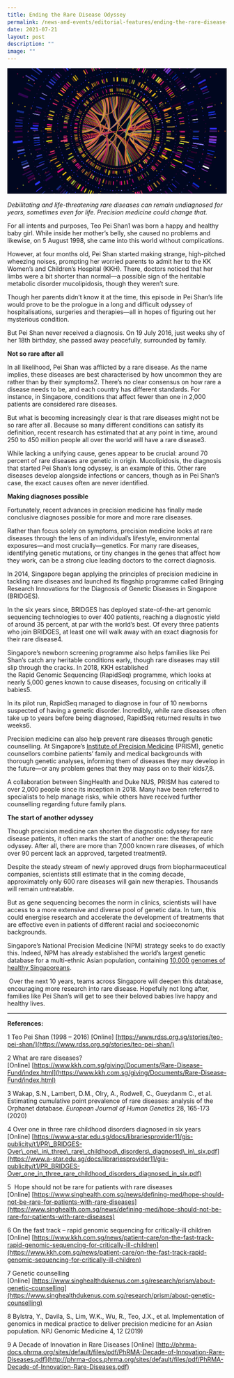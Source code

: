```yaml
---
title: Ending the Rare Disease Odyssey
permalink: /news-and-events/editorial-features/ending-the-rare-disease-odyssey/
date: 2021-07-21
layout: post
description: ""
image: ""
---
```

![](/images/Resources/Editorial%20Features/2021/shutterstock_1314560570_resized.jpg)

_Debilitating and life-threatening rare diseases can remain undiagnosed for years, sometimes even for life._ _Precision medicine could change that._

For all intents and purposes, Teo Pei Shan1 was born a happy and healthy baby girl. While inside her mother’s belly, she caused no problems and likewise, on 5 August 1998, she came into this world without complications.

However, at four months old, Pei Shan started making strange, high-pitched wheezing noises, prompting her worried parents to admit her to the KK Women’s and Children’s Hospital (KKH). There, doctors noticed that her limbs were a bit shorter than normal—a possible sign of the heritable metabolic disorder mucolipidosis, though they weren’t sure.

Though her parents didn’t know it at the time, this episode in Pei Shan’s life would prove to be the prologue in a long and difficult odyssey of hospitalisations, surgeries and therapies—all in hopes of figuring out her mysterious condition.

But Pei Shan never received a diagnosis. On 19 July 2016, just weeks shy of her 18th birthday, she passed away peacefully, surrounded by family.

**Not so rare after all**

In all likelihood, Pei Shan was afflicted by a rare disease. As the name implies, these diseases are best characterised by how uncommon they are rather than by their symptoms2. There’s no clear consensus on how rare a disease needs to be, and each country has different standards. For instance, in Singapore, conditions that affect fewer than one in 2,000 patients are considered rare diseases.

But what is becoming increasingly clear is that rare diseases might not be so rare after all. Because so many different conditions can satisfy its definition, recent research has estimated that at any point in time, around 250 to 450 million people all over the world will have a rare disease3.

While lacking a unifying cause, genes appear to be crucial: around 70 percent of rare diseases are genetic in origin. Mucolipidosis, the diagnosis that started Pei Shan’s long odyssey, is an example of this. Other rare diseases develop alongside infections or cancers, though as in Pei Shan’s case, the exact causes often are never identified.

**Making diagnoses possible**

Fortunately, recent advances in precision medicine has finally made conclusive diagnoses possible for more and more rare diseases.

Rather than focus solely on symptoms, precision medicine looks at rare diseases through the lens of an individual’s lifestyle, environmental exposures—and most crucially—genetics. For many rare diseases, identifying genetic mutations, or tiny changes in the genes that affect how they work, can be a strong clue leading doctors to the correct diagnosis.

In 2014, Singapore began applying the principles of precision medicine in tackling rare diseases and launched its flagship programme called Bringing Research Innovations for the Diagnosis of Genetic Diseases in Singapore (BRIDGES).

In the six years since, BRIDGES has deployed state-of-the-art genomic sequencing technologies to over 400 patients, reaching a diagnostic yield of around 35 percent, at par with the world’s best. Of every three patients who join BRIDGES, at least one will walk away with an exact diagnosis for their rare disease4.

Singapore’s newborn screening programme also helps families like Pei Shan’s catch any heritable conditions early, though rare diseases may still slip through the cracks. In 2018, KKH established the Rapid Genomic Sequencing (RapidSeq) programme, which looks at nearly 5,000 genes known to cause diseases, focusing on critically ill babies5.

In its pilot run, RapidSeq managed to diagnose in four of 10 newborns suspected of having a genetic disorder. Incredibly, while rare diseases often take up to years before being diagnosed, RapidSeq returned results in two weeks6.

Precision medicine can also help prevent rare diseases through genetic counselling. At Singapore’s [Institute of Precision Medicine](https://www.singhealthdukenus.com.sg/research/prism) (PRISM), genetic counsellors combine patients’ family and medical backgrounds with thorough genetic analyses, informing them of diseases they may develop in the future—or any problem genes that they may pass on to their kids7,8.

A collaboration between SingHealth and Duke NUS, PRISM has catered to over 2,000 people since its inception in 2018. Many have been referred to specialists to help manage risks, while others have received further counselling regarding future family plans.

**The start of another odyssey**

Though precision medicine can shorten the diagnostic odyssey for rare disease patients, it often marks the start of another one: the therapeutic odyssey. After all, there are more than 7,000 known rare diseases, of which over 90 percent lack an approved, targeted treatment9.

Despite the steady stream of newly approved drugs from biopharmaceutical companies, scientists still estimate that in the coming decade, approximately only 600 rare diseases will gain new therapies. Thousands will remain untreatable.

But as gene sequencing becomes the norm in clinics, scientists will have access to a more extensive and diverse pool of genetic data. In turn, this could energise research and accelerate the development of treatments that are effective even in patients of different racial and socioeconomic backgrounds.

Singapore’s National Precision Medicine (NPM) strategy seeks to do exactly this. Indeed, NPM has already established the world’s largest genetic database for a multi-ethnic Asian population, containing [10,000 genomes of healthy Singaporeans](/about-us/our-story/).

 Over the next 10 years, teams across Singapore will deepen this database, encouraging more research into rare disease. Hopefully not long after, families like Pei Shan’s will get to see their beloved babies live happy and healthy lives.

* * *

**References:**

1 Teo Pei Shan (1998 – 2016) \[Online\] [https://www.rdss.org.sg/stories/teo-pei-shan/](https://www.rdss.org.sg/stories/teo-pei-shan/)

2 What are rare diseases? \[Online\] [https://www.kkh.com.sg/giving/Documents/Rare-Disease-Fund/index.html](https://www.kkh.com.sg/giving/Documents/Rare-Disease-Fund/index.html)

3 Wakap, S.N., Lambert, D.M., Olry, A., Rodwell, C., Gueydanm C., et al. Estimating cumulative point prevalence of rare diseases: analysis of the Orphanet database. _European Journal of Human Genetics_ 28, 165-173 (2020)

4 Over one in three rare childhood disorders diagnosed in six years \[Online\] [https://www.a-star.edu.sg/docs/librariesprovider11/gis-publicity/t1/PR\_BRIDGES-Over\_one\_in\_three\_rare\_childhood\_disorders\_diagnosed\_in\_six.pdf](https://www.a-star.edu.sg/docs/librariesprovider11/gis-publicity/t1/PR_BRIDGES-Over_one_in_three_rare_childhood_disorders_diagnosed_in_six.pdf)

5  Hope should not be rare for patients with rare diseases \[Online\] [https://www.singhealth.com.sg/news/defining-med/hope-should-not-be-rare-for-patients-with-rare-diseases](https://www.singhealth.com.sg/news/defining-med/hope-should-not-be-rare-for-patients-with-rare-diseases)

6 On the fast track – rapid genomic sequencing for critically-ill children \[Online\] [https://www.kkh.com.sg/news/patient-care/on-the-fast-track-rapid-genomic-sequencing-for-critically-ill-children](https://www.kkh.com.sg/news/patient-care/on-the-fast-track-rapid-genomic-sequencing-for-critically-ill-children)

7 Genetic counselling \[Online\] [https://www.singhealthdukenus.com.sg/research/prism/about-genetic-counselling](https://www.singhealthdukenus.com.sg/research/prism/about-genetic-counselling)

8 Bylstra, Y., Davila, S., Lim, W.K., Wu, R., Teo, J.X., et al. Implementation of genomics in medical practice to deliver precision medicine for an Asian population. NPJ Genomic Medicine 4, 12 (2019)

9 A Decade of Innovation in Rare Diseases \[Online\] [http://phrma-docs.phrma.org/sites/default/files/pdf/PhRMA-Decade-of-Innovation-Rare-Diseases.pdf](http://phrma-docs.phrma.org/sites/default/files/pdf/PhRMA-Decade-of-Innovation-Rare-Diseases.pdf)